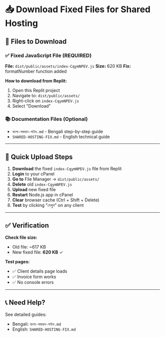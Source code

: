 # 📥 Download Fixed Files for Shared Hosting

## 🎯 Files to Download

### ✅ Fixed JavaScript File (REQUIRED)
**File:** `dist/public/assets/index-CqymNPEV.js`
**Size:** 620 KB
**Fix:** formatNumber function added

**How to download from Replit:**
1. Open this Replit project
2. Navigate to: `dist/public/assets/`
3. Right-click on `index-CqymNPEV.js`
4. Select "Download"

### 📚 Documentation Files (Optional)
- `বাংলা-সমাধান-গাইড.md` - Bengali step-by-step guide
- `SHARED-HOSTING-FIX.md` - English technical guide

---

## 🚀 Quick Upload Steps

1. **Download** the fixed `index-CqymNPEV.js` file from Replit
2. **Login** to your cPanel
3. **Go to** File Manager → `dist/public/assets/`
4. **Delete** old `index-CqymNPEV.js`
5. **Upload** new fixed file
6. **Restart** Node.js app in cPanel
7. **Clear** browser cache (Ctrl + Shift + Delete)
8. **Test** by clicking "দেখুন" on any client

---

## ✅ Verification

**Check file size:**
- Old file: ~617 KB
- New fixed file: **620 KB** ✓

**Test pages:**
- ✅ Client details page loads
- ✅ Invoice form works
- ✅ No console errors

---

## 📞 Need Help?

See detailed guides:
- Bengali: `বাংলা-সমাধান-গাইড.md`
- English: `SHARED-HOSTING-FIX.md`
